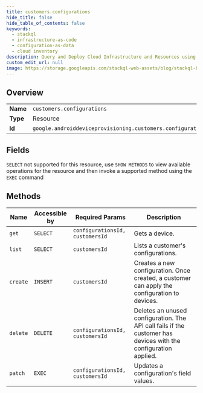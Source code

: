 ```yaml
---
title: customers.configurations
hide_title: false
hide_table_of_contents: false
keywords:
  - stackql
  - infrastructure-as-code
  - configuration-as-data
  - cloud inventory
description: Query and Deploy Cloud Infrastructure and Resources using SQL
custom_edit_url: null
image: https://storage.googleapis.com/stackql-web-assets/blog/stackql-blog-post-featured-image.png
---
```

  
    

## Overview
<table><tbody>
<tr><td><b>Name</b></td><td><code>customers.configurations</code></td></tr>
<tr><td><b>Type</b></td><td>Resource</td></tr>
<tr><td><b>Id</b></td><td><code>google.androiddeviceprovisioning.customers.configurations</code></td></tr>
</tbody></table>

## Fields
`SELECT` not supported for this resource, use `SHOW METHODS` to view available operations for the resource and then invoke a supported method using the `EXEC` command  
## Methods
| Name | Accessible by | Required Params | Description |
| ---- | ------------- | --------------- | ----------- |
| `get` | `SELECT` | `configurationsId, customersId` | Gets a device. |
| `list` | `SELECT` | `customersId` | Lists a customer's configurations. |
| `create` | `INSERT` | `customersId` | Creates a new configuration. Once created, a customer can apply the configuration to devices. |
| `delete` | `DELETE` | `configurationsId, customersId` | Deletes an unused configuration. The API call fails if the customer has devices with the configuration applied. |
| `patch` | `EXEC` | `configurationsId, customersId` | Updates a configuration's field values. |
